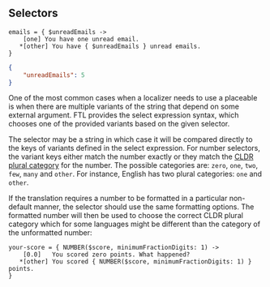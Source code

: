Selectors
---------
```
emails = { $unreadEmails ->
    [one] You have one unread email.
   *[other] You have { $unreadEmails } unread emails.
}

```

```json
{
    "unreadEmails": 5
}
```

One of the most common cases when a localizer needs to use a placeable is when
there are multiple variants of the string that depend on some external
argument. FTL provides the select expression syntax, which chooses one of the
provided variants based on the given selector.

The selector may be a string in which case it will be compared directly to the
keys of variants defined in the select expression. For number selectors, the
variant keys either match the number exactly or they match the [CLDR plural
category](http://www.unicode.org/cldr/charts/30/supplemental/language_plural_rules.html)
for the number. The possible categories are: `zero`, `one`, `two`, `few`,
`many` and `other`. For instance, English has two plural categories: `one` and
`other`.

If the translation requires a number to be formatted in a particular
non-default manner, the selector should use the same formatting options. The
formatted number will then be used to choose the correct CLDR plural category
which for some languages might be different than the category of the
unformatted number:

    your-score = { NUMBER($score, minimumFractionDigits: 1) ->
        [0.0]   You scored zero points. What happened?
       *[other] You scored { NUMBER($score, minimumFractionDigits: 1) } points.
    }

